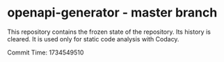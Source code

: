 # openapi-generator - master branch

This repository contains the frozen state of the repository.
Its history is cleared. It is used only for static code
analysis with Codacy.

Commit Time: 1734549510